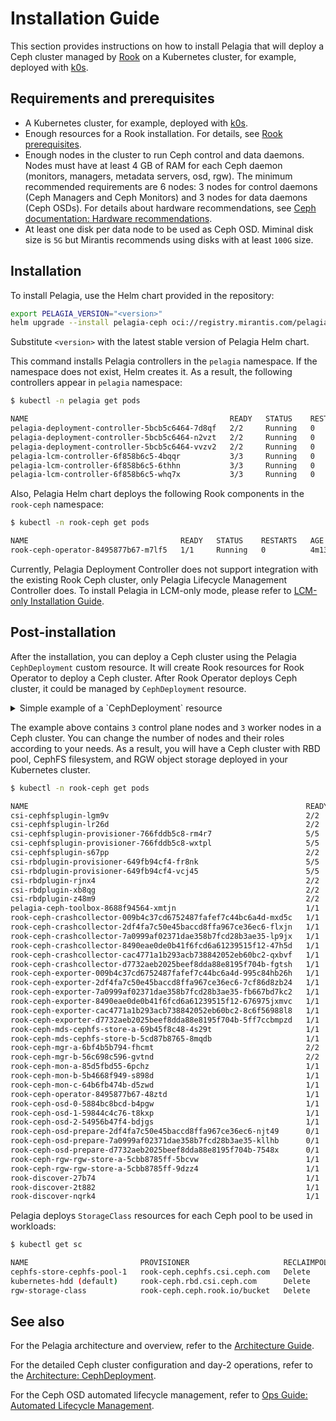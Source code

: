 # Installation Guide

This section provides instructions on how to install Pelagia that will deploy a
Ceph cluster managed by [Rook](https://github.com/rook/rook) on a Kubernetes cluster, for example, deployed with [k0s](https://docs.k0sproject.io/stable/).

## Requirements and prerequisites

* A Kubernetes cluster, for example, deployed with [k0s](https://docs.k0sproject.io/stable/).
* Enough resources for a Rook installation. For details, see
  [Rook prerequisites](https://rook.github.io/docs/rook/latest-release/Getting-Started/Prerequisites/prerequisites/).
* Enough nodes in the cluster to run Ceph control and data daemons. Nodes must have at least
  4 GB of RAM for each Ceph daemon (monitors, managers, metadata servers, osd, rgw).
  The minimum recommended requirements are 6 nodes: 3 nodes for control daemons
  (Ceph Managers and Ceph Monitors) and 3 nodes for data daemons (Ceph OSDs). For details about
  hardware recommendations, see
  [Ceph documentation: Hardware recommendations](https://docs.ceph.com/en/latest/start/hardware-recommendations/).
* At least one disk per data node to be used as Ceph OSD. Miminal disk size is `5G` but Mirantis recommends
  using disks with at least `100G` size.

## Installation

To install Pelagia, use the Helm chart provided in the repository:

```bash
export PELAGIA_VERSION="<version>"
helm upgrade --install pelagia-ceph oci://registry.mirantis.com/pelagia/pelagia-ceph --version ${PELAGIA_VERSION} -n pelagia --create-namespace
```

Substitute `<version>` with the latest stable version of Pelagia Helm chart.

This command installs Pelagia controllers in the `pelagia` namespace.
If the namespace does not exist, Helm creates it. As a result, the following controllers appear
in `pelagia` namespace:

```bash
$ kubectl -n pelagia get pods

NAME                                             READY   STATUS    RESTARTS   AGE
pelagia-deployment-controller-5bcb5c6464-7d8qf   2/2     Running   0          3m52s
pelagia-deployment-controller-5bcb5c6464-n2vzt   2/2     Running   0          3m52s
pelagia-deployment-controller-5bcb5c6464-vvzv2   2/2     Running   0          3m52s
pelagia-lcm-controller-6f858b6c5-4bqqr           3/3     Running   0          3m52s
pelagia-lcm-controller-6f858b6c5-6thhn           3/3     Running   0          3m52s
pelagia-lcm-controller-6f858b6c5-whq7x           3/3     Running   0          3m52s
```

Also, Pelagia Helm chart deploys the following Rook components in the `rook-ceph` namespace:
```bash
$ kubectl -n rook-ceph get pods

NAME                                  READY   STATUS    RESTARTS   AGE
rook-ceph-operator-8495877b67-m7lf5   1/1     Running   0          4m13s
```

Currently, Pelagia Deployment Controller does not support integration with the existing Rook Ceph cluster, only Pelagia
Lifecycle Management Controller does. To install Pelagia in LCM-only mode, please refer to
[LCM-only Installation Guide](https://mirantis.github.io/pelagia/quick-start/lcm-installation).

## Post-installation

After the installation, you can deploy a Ceph cluster using the Pelagia `CephDeployment` custom resource.
It will create Rook resources for Rook Operator to deploy a Ceph cluster. After Rook Operator deploys
Ceph cluster, it could be managed by `CephDeployment` resource.

<details>
<summary>Simple example of a `CephDeployment` resource</summary>
<div>
```yaml
apiVersion: lcm.mirantis.com/v1alpha1
kind: CephDeployment
metadata:
  name: pelagia-ceph
  namespace: pelagia
spec:
  dashboard: false
  network:
    publicNet: ${CEPH_PUBLIC_NET}
    clusterNet: ${CEPH_CLUSTER_NET}
  nodes:
  - name: ${CEPH_NODE_CP_0}
    roles: [ "mon", "mgr", "mds" ]
  - name: ${CEPH_NODE_CP_1}
    roles: [ "mon", "mgr", "mds" ]
  - name: ${CEPH_NODE_CP_2}
    roles: [ "mon", "mgr", "mds" ]
  - name: ${CEPH_NODE_WORKER_0}
    devices:
    - config:
        deviceClass: hdd
      fullPath: /dev/disk/by-id/${CEPH_OSD_DEVICE_0}
  - name: ${CEPH_NODE_WORKER_1}
    devices:
    - config:
        deviceClass: hdd
      fullPath: /dev/disk/by-id/${CEPH_OSD_DEVICE_1}
  - name: ${CEPH_NODE_WORKER_2}
    devices:
    - config:
        deviceClass: hdd
      fullPath: /dev/disk/by-id/${CEPH_OSD_DEVICE_2}
  pools:
  - name: kubernetes
    deviceClass: hdd
    default: true
    replicated:
      size: 3
  objectStorage:
    rgw:
      name: rgw-store
      dataPool:
        deviceClass: hdd
        replicated:
          size: 3
      metadataPool:
        deviceClass: hdd
        replicated:
          size: 3
      gateway:
        allNodes: false
        instances: 3
        port: 8081
        securePort: 8443
      preservePoolsOnDelete: false
  sharedFilesystem:
    cephFS:
    - name: cephfs-store
      dataPools:
      - name: cephfs-pool-1
        deviceClass: hdd
        replicated:
          size: 3
      metadataPool:
        deviceClass: hdd
        replicated:
          size: 3
      metadataServer:
        activeCount: 1
        activeStandby: false
```
</div>
</details>

The example above contains `3` control plane nodes and `3` worker nodes in a Ceph cluster.
You can change the number of nodes and their roles according to your needs. As a result, you will have
a Ceph cluster with RBD pool, CephFS filesystem, and RGW object storage deployed in your Kubernetes cluster.
```bash
$ kubectl -n rook-ceph get pods

NAME                                                              READY   STATUS      RESTARTS   AGE
csi-cephfsplugin-lgm9v                                            2/2     Running     0          36m
csi-cephfsplugin-lr26d                                            2/2     Running     0          36m
csi-cephfsplugin-provisioner-766fddb5c8-rm4r7                     5/5     Running     0          37m
csi-cephfsplugin-provisioner-766fddb5c8-wxtpl                     5/5     Running     0          37m
csi-cephfsplugin-s67pp                                            2/2     Running     0          36m
csi-rbdplugin-provisioner-649fb94cf4-fr8nk                        5/5     Running     0          37m
csi-rbdplugin-provisioner-649fb94cf4-vcj45                        5/5     Running     0          37m
csi-rbdplugin-rjnx4                                               2/2     Running     0          36m
csi-rbdplugin-xb8qg                                               2/2     Running     0          36m
csi-rbdplugin-z48m9                                               2/2     Running     0          36m
pelagia-ceph-toolbox-8688f94564-xmtjn                             1/1     Running     0          61m
rook-ceph-crashcollector-009b4c37cd6752487fafef7c44bc6a4d-mxd5c   1/1     Running     0          56m
rook-ceph-crashcollector-2df4fa7c50e45baccd8ffa967ce36ec6-flxjn   1/1     Running     0          107s
rook-ceph-crashcollector-7a0999af02371dae358b7fcd28b3ae35-lp9jx   1/1     Running     0          111s
rook-ceph-crashcollector-8490eae0de0b41f6fcd6a61239515f12-47h5d   1/1     Running     0          56m
rook-ceph-crashcollector-cac4771a1b293acb738842052eb60bc2-qxbvf   1/1     Running     0          42s
rook-ceph-crashcollector-d7732aeb2025beef8dda88e8195f704b-fgtsh   1/1     Running     0          104s
rook-ceph-exporter-009b4c37cd6752487fafef7c44bc6a4d-995c84hb26h   1/1     Running     0          56m
rook-ceph-exporter-2df4fa7c50e45baccd8ffa967ce36ec6-7cf86d8zb24   1/1     Running     0          107s
rook-ceph-exporter-7a0999af02371dae358b7fcd28b3ae35-fb667bd7kc2   1/1     Running     0          111s
rook-ceph-exporter-8490eae0de0b41f6fcd6a61239515f12-676975jxmvc   1/1     Running     0          56m
rook-ceph-exporter-cac4771a1b293acb738842052eb60bc2-8c6f56988l8   1/1     Running     0          40s
rook-ceph-exporter-d7732aeb2025beef8dda88e8195f704b-5ff7ccbmpzd   1/1     Running     0          104s
rook-ceph-mds-cephfs-store-a-69b45f8c48-4s29t                     1/1     Running     0          56m
rook-ceph-mds-cephfs-store-b-5cd87b8765-8mqdb                     1/1     Running     0          56m
rook-ceph-mgr-a-6bf4b5b794-fhcmt                                  2/2     Running     0          57m
rook-ceph-mgr-b-56c698c596-gvtnd                                  2/2     Running     0          57m
rook-ceph-mon-a-85d5fbd55-6pchz                                   1/1     Running     0          58m
rook-ceph-mon-b-5b4668f949-s898d                                  1/1     Running     0          57m
rook-ceph-mon-c-64b6fb474b-d5zwd                                  1/1     Running     0          57m
rook-ceph-operator-8495877b67-48ztd                               1/1     Running     0          2m55s
rook-ceph-osd-0-5884bc8bcd-b4pgw                                  1/1     Running     0          111s
rook-ceph-osd-1-59844c4c76-t8kxp                                  1/1     Running     0          107s
rook-ceph-osd-2-54956b47f4-bdjgs                                  1/1     Running     0          104s
rook-ceph-osd-prepare-2df4fa7c50e45baccd8ffa967ce36ec6-njt49      0/1     Completed   0          2m4s
rook-ceph-osd-prepare-7a0999af02371dae358b7fcd28b3ae35-kllhb      0/1     Completed   0          2m8s
rook-ceph-osd-prepare-d7732aeb2025beef8dda88e8195f704b-7548x      0/1     Completed   0          2m
rook-ceph-rgw-rgw-store-a-5cbb8785ff-5bcvw                        1/1     Running     0          42s
rook-ceph-rgw-rgw-store-a-5cbb8785ff-9dzz4                        1/1     Running     0          42s
rook-discover-27b74                                               1/1     Running     0          66m
rook-discover-2t882                                               1/1     Running     0          66m
rook-discover-nqrk4                                               1/1     Running     0          66m
```

Pelagia deploys `StorageClass` resources for each Ceph pool to be used in workloads:
```bash
$ kubectl get sc

NAME                         PROVISIONER                     RECLAIMPOLICY   VOLUMEBINDINGMODE   ALLOWVOLUMEEXPANSION   AGE
cephfs-store-cephfs-pool-1   rook-ceph.cephfs.csi.ceph.com   Delete          Immediate           true                   62m
kubernetes-hdd (default)     rook-ceph.rbd.csi.ceph.com      Delete          Immediate           false                  62m
rgw-storage-class            rook-ceph.ceph.rook.io/bucket   Delete          Immediate           false                  65m
```

## See also

For the Pelagia architecture and overview,
refer to the [Architecture Guide](https://mirantis.github.io/pelagia/ref-arch/architecture).

For the detailed Ceph cluster configuration and day-2 operations,
refer to the [Architecture: CephDeployment](https://mirantis.github.io/pelagia/architecture/custom-resources/cephdeployment).

For the Ceph OSD automated lifecycle management, refer to
[Ops Guide: Automated Lifecycle Management](https://mirantis.github.io/pelagia/ops-guide/lcm/create-task-workflow).

